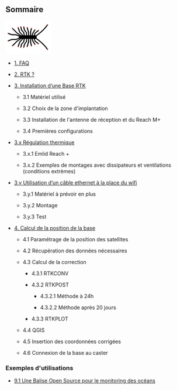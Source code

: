 
## Sommaire 

![logo](image/index/centipede_petit2.png)

* [1. FAQ](https://jancelin.github.io/centipede/1_faq.html)

* [2. RTK ? ]()

* [3. Installation d’une Base RTK](https://jancelin.github.io/centipede/3_0_montage.html)

   * 3.1 Matériel utilisé
   
   * 3.2 Choix de la zone d'implantation
   
   * 3.3 Installation de l'antenne de réception et du Reach M+
   
   * 3.4 Premières configurations
   
* [3.x Régulation thermique](https://jancelin.github.io/centipede/3_1_dissipateur.html)

  * 3.x.1 Emlid Reach +
  
  * 3.x.2 Exemples de montages avec dissipateurs et ventilations (conditions extrèmes)
    
* [3.y Utilisation d’un câble ethernet à la place du wifi](https://jancelin.github.io/centipede/3_2_ethernet.html)

  * 3.y.1 Matériel à prévoir en plus
  
  * 3.y.2 Montage
  
  * 3.y.3 Test

* [4. Calcul de la position de la base](https://jancelin.github.io/centipede/4_positionnement.html)

  * 4.1 Paramétrage de la position des satellites
  
  * 4.2 Récupération des données nécessaires
  
  * 4.3 Calcul de la correction
  
    * 4.3.1 RTKCONV
  
    * 4.3.2 RTKPOST
    
      * 4.3.2.1 Méthode à 24h
      
      * 4.3.2.2 Méthode après 20 jours
      
    * 4.3.3 RTKPLOT
    
   * 4.4 QGIS
   
   * 4.5 Insertion des coordonnées corrigées
   
   * 4.6 Connexion de la base au caster


### Exemples d'utilisations

* [9.1 Une Balise Open Source pour le monitoring des océans](https://jancelin.github.io/centipede/9_1_Balise_Reunion.html)
